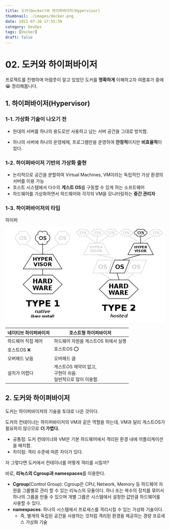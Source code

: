 ```yaml
---
title: 도커(Docker)와 하이퍼바이저(Hypervisor)
thumbnail: ./images/docker.png
date: 2021-07-26 17:55:59
category: DevOps
tags: [Docker]
draft: false
---
```


# 02. 도커와 하이퍼바이저
프로젝트를 진행하며 어렴풋이 알고 있었던 도커를 **명확하게** 이해하고자 여름휴가 중에😭 정리해봅니다.



## 1. 하이퍼바이저(Hypervisor)

### 1-1. 가상화 기술이 나오기 전

- 한대의 서버를 하나의 용도로만 사용하고 남는 서버 공간을 그대로 방치함.

- 하나의 서버에 하나의 운영체제, 프로그램만을 운영하여 **안정적**이지만 **비효율적**이었다.



### 1-2. 하이퍼바이저 기반의 가상화 출현

- 논리적으로 공간을 분할하여 Virtual Machines, VM이라는 독립적인 가상 환경의 서버를 이용 가능
- 호스트 시스템에서 다수의 **게스트 OS**를 구동할 수 있게 하는 소프트웨어
- 하드웨어를 가상화하면서 하드웨어와 각각의 VM을 모니터링하는 **중간 관리자**



### 1-3. 하이퍼바이저의 타입

하이퍼

![hypervisor](./images/hypervisor.png)

| 네이티브 하이퍼바이저 | 호스트형 하이퍼바이저                                        |
| --------------------- | ------------------------------------------------------------ |
| 하드웨어 직접 제어    | 하드웨어 자원을 게스트OS 위에서 실행                         |
| 호스트OS ❌            | 호스트OS ⭕                                                   |
| 오버헤드 낮음         | 오버헤드 큼                                                  |
| 설치가 어렵다         | 게스트OS 제약이 없고, <br />구현이 쉬움. <br />일반적으로 많이 이용함. |



## 2. 도커와 하이퍼바이저

도커는 하이퍼바이저의 기술을 토대로 나온 것이다. 

도커의 컨테이너는 하이퍼바이저의 VM과 같은 역할을 하는데, VM과 달리 게스트OS가 필요하지 않으므로 **더 가볍다.** 

- 공통점: 도커 컨테이너와 VM은 기본 하드웨어에서 격리된 환경 내에 어플리케이션을 배치함.
- 차이점: 격리 수준에 따른 차이가 있다.

자 그렇다면 도커에서 컨테이너를 어떻게 격리를 시킬까?

바로, **리눅스의 Cgroup과 namespaces**를 이용한다.

- **Cgroup**(Control Group): Cgroup은 CPU, Network, Memory 등 하드웨어 자원을 그룹별로 관리 할 수 있는 리눅스의 모듈이다. 하나 또는 복수의 장치를 묶어서 하나의 그룹을 만들 수 있으며 개별 그룹은 시스템에서 설정한 값만큼 하드웨어를 사용할 수 있다.
- **namespaces**: 하나의 시스템에서 프로세스를 격리시킬 수 있는 가상화 기술이다.
  - 즉, 별개의 독립된 공간을 사용하는 것처럼 격리된 환경을 제공하는 경량 프로세스 가상화 기술